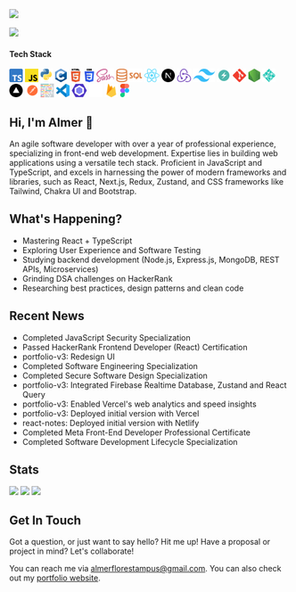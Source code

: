 <img src="./assets/banner.png" />

![](https://komarev.com/ghpvc/?username=guyfrommilkyway)

#### Tech Stack
<div>
  <img src="./assets/typescript.svg" height="24px" />
  <img src="./assets/javascript.svg" height="24px" />
  <img src="./assets/python.svg" height="24px" />
  <img src="./assets/c.svg" height="24px" />
  <img src="./assets/html5.svg" height="24px" />
  <img src="./assets/css3.svg" height="24px" />
  <img src="./assets/sass.svg" height="24px" />
  <img src="./assets/sql.png" height="24px" />
  <img src="./assets/react.svg" height="24px" />
  <img src="./assets/nextjs.svg" height="24px" />
  <img src="./assets/redux.svg" height="24px" />
  <img src="./assets/tailwind.svg" height="24px" />
  <img src="./assets/chakraui.svg" height="24px" />
  <img src="./assets/git.svg" height="24px" />
  <img src="./assets/nodejs.svg" height="24px" />
  <img src="./assets/netlify.svg" height="24px" />
  <img src="./assets/vercel.svg" height="24px" />
  <img src="./assets/postman.svg" height="24px" />
  <img src="./assets/prettier.svg" height="24px" />
  <img src="./assets/vscode.svg" height="24px" />
  <img src="./assets/eslint.svg" height="24px" />
  <img src="./assets/github.svg" height="24px" />
  <img src="./assets/firebase.svg" height="24px" />
  <img src="./assets/figma.svg" height="24px" />
</div>

## Hi, I'm Almer 👋

An agile software developer with over a year of professional experience, specializing in front-end web development. Expertise lies in building web applications using a versatile tech stack. Proficient in JavaScript and TypeScript, and excels in harnessing the power of modern frameworks and libraries, such as React, Next.js, Redux, Zustand, and CSS frameworks like Tailwind, Chakra UI and Bootstrap.

## What's Happening?
- Mastering React + TypeScript
- Exploring User Experience and Software Testing
- Studying backend development (Node.js, Express.js, MongoDB, REST APIs, Microservices)
- Grinding DSA challenges on HackerRank
- Researching best practices, design patterns and clean code

## Recent News
- Completed JavaScript Security Specialization
- Passed HackerRank Frontend Developer (React) Certification
- portfolio-v3: Redesign UI
- Completed Software Engineering Specialization
- Completed Secure Software Design Specialization
- portfolio-v3: Integrated Firebase Realtime Database, Zustand and React Query
- portfolio-v3: Enabled Vercel's web analytics and speed insights
- portfolio-v3: Deployed initial version with Vercel
- react-notes: Deployed initial version with Netlify
- Completed Meta Front-End Developer Professional Certificate
- Completed Software Development Lifecycle Specialization

## Stats
<img src="https://streak-stats.demolab.com/?user=guyfrommilkyway&background=0F0F0F&currStreakLabel=FFFFFF&sideLabels=FFFFFF&dates=E4E4E4&currStreakNum=FFFFFF&sideNums=FFFFFF&fire=FFFFFF&ring=515151&hide_border=true" />
<img src="https://almertampus-stats.vercel.app/api?username=guyfrommilkyway&title_color=FFFFFF&text_color=B8B8B8&bg_color=0F0F0F&icon_color=FFFFFF&hide_border=true&rank_icon=github&show_icons=true&include_all_commits=true&custom_title=GitHub" />
<img src="https://github-readme-stats.vercel.app/api/wakatime?username=guyfrommilkyway&layout=compact&title_color=FFFFFF&text_color=B8B8B8&bg_color=0F0F0F&langs_count=10&hide_border=true&custom_title=Wakatime" />

## Get In Touch
Got a question, or just want to say hello? Hit me up! Have a proposal or project in mind? Let's collaborate!

You can reach me via [almerflorestampus@gmail.com](mailto:almerflorestampus@gmail). You can also check out my [portfolio website](https://almertampus.xyz).

